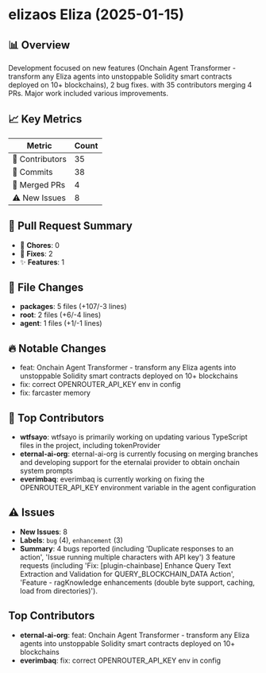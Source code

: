 # elizaos Eliza (2025-01-15)
    
## 📊 Overview
Development focused on new features (Onchain Agent Transformer - transform any Eliza agents into unstoppable Solidity smart contracts deployed on 10+ blockchains), 2 bug fixes. with 35 contributors merging 4 PRs. Major work included various improvements.

## 📈 Key Metrics
| Metric | Count |
|---------|--------|
| 👥 Contributors | 35 |
| 📝 Commits | 38 |
| 🔄 Merged PRs | 4 |
| ⚠️ New Issues | 8 |

## 🔄 Pull Request Summary
- 🧹 **Chores**: 0
- 🐛 **Fixes**: 2
- ✨ **Features**: 1

## 📁 File Changes
- **packages**: 5 files (+107/-3 lines)
- **root**: 2 files (+6/-4 lines)
- **agent**: 1 files (+1/-1 lines)

## 🔥 Notable Changes
- feat: Onchain Agent Transformer - transform any Eliza agents into unstoppable Solidity smart contracts deployed on 10+ blockchains
- fix: correct OPENROUTER_API_KEY env in config
- fix: farcaster memory

## 👥 Top Contributors
- **wtfsayo**: wtfsayo is primarily working on updating various TypeScript files in the project, including tokenProvider
- **eternal-ai-org**: eternal-ai-org is currently focusing on merging branches and developing support for the eternalai provider to obtain onchain system prompts
- **everimbaq**: everimbaq is currently working on fixing the OPENROUTER_API_KEY environment variable in the agent configuration

## ⚠️ Issues
- **New Issues**: 8
- **Labels**: `bug` (4), `enhancement` (3)
- **Summary**: 4 bugs reported (including 'Duplicate responses to an action', 'Issue running multiple characters with API key') 3 feature requests (including 'Fix: [plugin-chainbase] Enhance Query Text Extraction and Validation for QUERY_BLOCKCHAIN_DATA Action', 'Feature - ragKnowledge enhancements (double byte support, caching, load from directories)').

## Top Contributors
- **eternal-ai-org**: feat: Onchain Agent Transformer - transform any Eliza agents into unstoppable Solidity smart contracts deployed on 10+ blockchains
- **everimbaq**: fix: correct OPENROUTER_API_KEY env in config